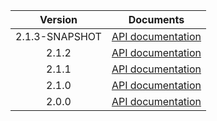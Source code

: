 | Version | Documents |
|:---:|---|
| 2.1.3-SNAPSHOT | [API documentation](2.1.3-SNAPSHOT) |
| 2.1.2 | [API documentation](2.1.2) |
| 2.1.1 | [API documentation](2.1.1) |
| 2.1.0 | [API documentation](2.1.0) |
| 2.0.0 | [API documentation](2.0.0) |
